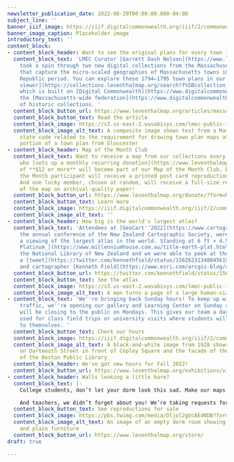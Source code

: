 ```yaml
---
newsletter_publication_date: 2022-08-29T00:00:00.000-04:00
subject_line: ''
banner_iiif_image: https://iiif.digitalcommonwealth.org/iiif/2/commonwealth:4m90f323g/260,1375,5582,1572/full/0/default.jpg
banner_image_caption: Placeholder image
introductory_text: ''
content_block:
- content_block_header: Want to see the original plans for every town in MA?
  content_block_text: 'LMEC Curator [Garrett Dash Nelson](https://www.leventhalmap.org/about/people/garrett-nelson/)
    took a spin through two new digital collections from the Massachusetts Archives
    that capture the micro-scaled geographies of Massachusetts towns in the Early
    Republic period. You can explore these 1794–1795 town plans in our [map collections
    viewer](https://collections.leventhalmap.org/search?f%5Bcollection_name_ssim%5D%5B%5D=Town+plans%2C+1794),
    which is built on [Digital Commonwealth](https://www.digitalcommonwealth.org/),
    the [Massachusetts-wide federation](https://www.digitalcommonwealth.org/about_dc)
    of historic collections. '
  content_block_button_url: https://www.leventhalmap.org/articles/massachusetts-town-plans/
  content_block_button_text: Read the article
  content_block_image: https://s3.us-east-2.wasabisys.com/lmec-public-files/newsletters/ma-town-plans.png
  content_block_image_alt_text: A composite image shows text from a Massachusetts
    state code related to the requirement for drawing town plan maps atop a cropped
    portion of a town plan from Gloucester
- content_block_header: Map of the Month Club
  content_block_text: Want to receive a map from our collections every month? Anyone
    who [sets up a monthly recurring donation](https://www.leventhalmap.org/donate/?form=MAPOFTHEMONTH)
    of **$12 or more** will become part of our Map of the Month Club. Each Map of
    the Month participant will receive a printed post card reproduction of this map.
    And one lucky member, chosen at random, will receive a full-size reproduction
    of the map on archival-quality paper!
  content_block_button_url: https://www.leventhalmap.org/donate/?form=MAPOFTHEMONTH
  content_block_button_text: Learn more
  content_block_image: https://iiif.digitalcommonwealth.org/iiif/2/commonwealth:q524n160r/916,416,9142,6032/full/0/default.jpg
  content_block_image_alt_text: ''
- content_block_header: How big is the world's largest atlas?
  content_block_text: 'Attendees at [GeoCart''2022](https://www.cartography.org.nz/geocart2022),
    the annual conference of the New Zealand Cartographic Society, were treated to
    a viewing of the largest atlas in the world. Standing at 6 ft × 4.5 ft, [_Earth
    Platinum_](https://www.millenniumhouse.com.au/title-earth-plat.html) is held by
    the National Library of New Zealand and we were able to peek at the pages through
    a [tweet](https://twitter.com/kennethfield/status/1562623134804561921) from geographer
    and cartographer [Kenneth Field](https://www.esri.com/arcgis-blog/author/kenfield/). '
  content_block_button_url: https://twitter.com/kennethfield/status/1562623134804561921
  content_block_button_text: See the atlas
  content_block_image: https://s3.us-east-2.wasabisys.com/lmec-public-files/newsletters/EarthPlatinum.gif
  content_block_image_alt_text: A man turns a page of a large human-size atlas
- content_block_text: 'We''re bringing back Sunday hours! To keep up with the weekend
    traffic, we''re opening our gallery and Learning Center on Sunday afternoons and
    will be closing to the public on Mondays. This gives our team a day that can be
    used for class field trips or university visits where students will have the gallery
    to themselves. '
  content_block_button_text: Check our hours
  content_block_image: https://iiif.digitalcommonwealth.org/iiif/2/commonwealth:c821gx86v/101,148,3528,2411/full/0/default.jpg
  content_block_image_alt_text: A black-and-white image from 1928 shows cars crossing
    on Dartmouth Street in front of Copley Square and the facade of the Central Library
    of the Boston Public Library
  content_block_header: We've got new hours for Fall 2022!
  content_block_button_url: https://www.leventhalmap.org/exhibitions/visit/
- content_block_header: Walls looking a little bare?
  content_block_text: |-
    College students, don’t let your dorm look this sad. Make our maps part of your back-to-school decor! If you place your order for in-gallery pickup, use the code **DORM-DECOR** for 50% off all reproductions in our store, now through September 9.

    And teachers, we didn’t forget about you! We’re taking requests for [low-cost and free reproductions](https://www.leventhalmap.org/collections/reproductions/) of [digitized maps in our collection](https://collections.leventhalmap.org/search) for organizations that plan to display the reproductions in a public or classroom setting.
  content_block_button_text: See reproductions for sale
  content_block_image: https://pbs.twimg.com/media/Dljol2gUcAE4NDB?format=jpg&name=small
  content_block_image_alt_text: An image of an empty dorm room showing bare walls
    and plain furniture
  content_block_button_url: https://www.leventhalmap.org/store/
draft: true

---
```

